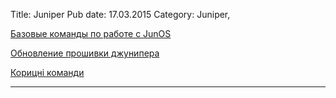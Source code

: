 Title: Juniper
Pub date: 17.03.2015
Category: Juniper, 

<a title="Пишуть люди" href="http://it-notepad.ru/%D0%B1%D0%B0%D0%B7%D0%BE%D0%B2%D1%8B%D0%B5-%D0%BA%D0%BE%D0%BC%D0%B0%D0%BD%D0%B4%D1%8B-%D0%BF%D0%BE-%D1%80%D0%B0%D0%B1%D0%BE%D1%82%D0%B5-%D1%81-junos-juniper.html" target="_blank">Базовые команды по работе с JunOS</a>

<a title="Пишуть люди" href="http://netconfigure.net/index.php/ru/forum/12-konfiguratsiya-setevogo-oborudovaniya/36-obnovlenie-operatsionnoj-sistemy-junos-na-juniper-srx-i-ex-juniper-software-update" target="_blank">Обновление прошивки джунипера</a>

<a href="http://habrahabr.ru/sandbox/80771/" target="_blank">Корицні команди</a>

-----
